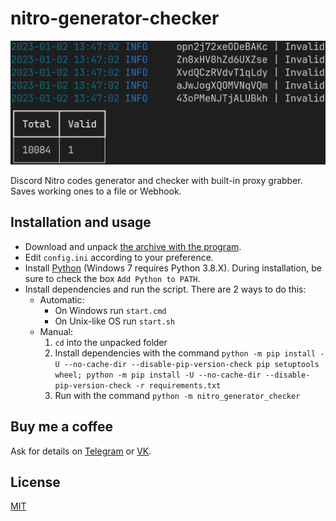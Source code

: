 # nitro-generator-checker

![Screenshot](screenshot.png)

Discord Nitro codes generator and checker with built-in proxy grabber. Saves working ones to a file or Webhook.

## Installation and usage

- Download and unpack [the archive with the program](https://github.com/monosans/nitro-generator-checker/archive/refs/heads/main.zip).
- Edit `config.ini` according to your preference.
- Install [Python](https://python.org/downloads) (Windows 7 requires Python 3.8.X). During installation, be sure to check the box `Add Python to PATH`.
- Install dependencies and run the script. There are 2 ways to do this:
  - Automatic:
    - On Windows run `start.cmd`
    - On Unix-like OS run `start.sh`
  - Manual:
    1. `cd` into the unpacked folder
    1. Install dependencies with the command `python -m pip install -U --no-cache-dir --disable-pip-version-check pip setuptools wheel; python -m pip install -U --no-cache-dir --disable-pip-version-check -r requirements.txt`
    1. Run with the command `python -m nitro_generator_checker`

## Buy me a coffee

Ask for details on [Telegram](https://t.me/monosans) or [VK](https://vk.com/id607137534).

## License

[MIT](LICENSE)
